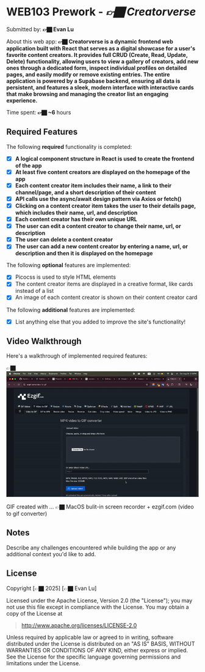# WEB103 Prework - *👉🏿 Creatorverse*

Submitted by: **👉🏿 Evan Lu**

About this web app: **👉🏿 Creatorverse is a dynamic frontend web application built with React that serves as a digital showcase for a user's favorite content creators. It provides full CRUD (Create, Read, Update, Delete) functionality, allowing users to view a gallery of creators, add new ones through a dedicated form, inspect individual profiles on detailed pages, and easily modify or remove existing entries. The entire application is powered by a Supabase backend, ensuring all data is persistent, and features a sleek, modern interface with interactive cards that make browsing and managing the creator list an engaging experience.**

Time spent: **👉🏿 ~6** hours

## Required Features

The following **required** functionality is completed:

<!-- 👉🏿👉🏿👉🏿 Make sure to check off completed functionality below -->
- [X] **A logical component structure in React is used to create the frontend of the app**
- [X] **At least five content creators are displayed on the homepage of the app**
- [X] **Each content creator item includes their name, a link to their channel/page, and a short description of their content**
- [X] **API calls use the async/await design pattern via Axios or fetch()**
- [X] **Clicking on a content creator item takes the user to their details page, which includes their name, url, and description**
- [X] **Each content creator has their own unique URL**
- [X] **The user can edit a content creator to change their name, url, or description**
- [X] **The user can delete a content creator**
- [X] **The user can add a new content creator by entering a name, url, or description and then it is displayed on the homepage**

The following **optional** features are implemented:

- [X] Picocss is used to style HTML elements
- [X] The content creator items are displayed in a creative format, like cards instead of a list
- [X] An image of each content creator is shown on their content creator card

The following **additional** features are implemented:

* [X] List anything else that you added to improve the site's functionality!

## Video Walkthrough

Here's a walkthrough of implemented required features:

👉🏿<img src='ScreenRecording2025-08-24at2.18.07PM-ezgif.com-video-to-gif-converter.gif' title='Video Walkthrough' width='' alt='Video Walkthrough' />

GIF created with ...  👉🏿 MacOS bulit-in screen recorder + ezgif.com (video to gif converter)


## Notes

Describe any challenges encountered while building the app or any additional context you'd like to add.

## License

Copyright [👉🏿 2025] [👉🏿 Evan Lu]

Licensed under the Apache License, Version 2.0 (the "License"); you may not use this file except in compliance with the License. You may obtain a copy of the License at

> http://www.apache.org/licenses/LICENSE-2.0

Unless required by applicable law or agreed to in writing, software distributed under the License is distributed on an "AS IS" BASIS, WITHOUT WARRANTIES OR CONDITIONS OF ANY KIND, either express or implied. See the License for the specific language governing permissions and limitations under the License.